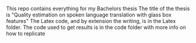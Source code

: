 This repo contains everything for my Bachelors thesis
The title of the thesis is "Quality estimation on spoken language translation with glass box features"
The Latex code, and by extension the writing, is in the Latex folder.
The code used to get results is in the code folder with more info on how to replicate
